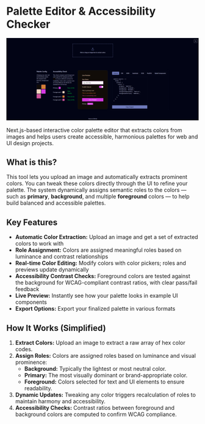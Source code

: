 # Palette Editor & Accessibility Checker

![Palette Editor Screenshot](./public/palette-editor.png)

Next.js-based interactive color palette editor that extracts colors from images and helps users create accessible, harmonious palettes for web and UI design projects.

## What is this?

This tool lets you upload an image and automatically extracts prominent colors. You can tweak these colors directly through the UI to refine your palette. The system dynamically assigns semantic roles to the colors — such as **primary**, **background**, and multiple **foreground** colors — to help build balanced and accessible palettes.

## Key Features

- **Automatic Color Extraction:** Upload an image and get a set of extracted colors to work with
- **Role Assignment:** Colors are assigned meaningful roles based on luminance and contrast relationships
- **Real-time Color Editing:** Modify colors with color pickers; roles and previews update dynamically
- **Accessibility Contrast Checks:** Foreground colors are tested against the background for WCAG-compliant contrast ratios, with clear pass/fail feedback
- **Live Preview:** Instantly see how your palette looks in example UI components
- **Export Options:** Export your finalized palette in various formats

## How It Works (Simplified)

1. **Extract Colors:** Upload an image to extract a raw array of hex color codes.
2. **Assign Roles:** Colors are assigned roles based on luminance and visual prominence:
   - **Background:** Typically the lightest or most neutral color.
   - **Primary:** The most visually dominant or brand-appropriate color.
   - **Foreground:** Colors selected for text and UI elements to ensure readability.
3. **Dynamic Updates:** Tweaking any color triggers recalculation of roles to maintain harmony and accessibility.
4. **Accessibility Checks:** Contrast ratios between foreground and background colors are computed to confirm WCAG compliance.
